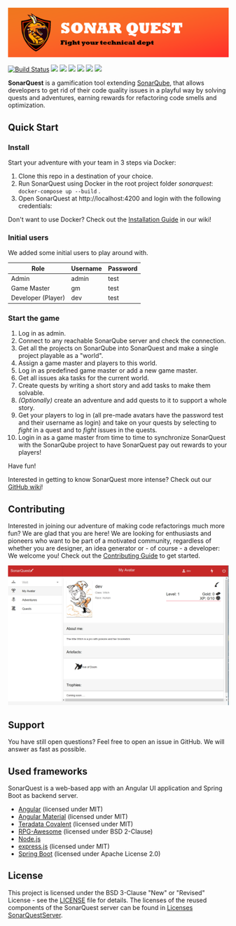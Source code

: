 ![SonarQuest-Banner](docs/images/sonarquest-banner.png)


[![Build Status](https://travis-ci.org/viadee/sonarQuest.svg?branch=master)](https://travis-ci.org/viadee/sonarQuest) 
[![](https://img.shields.io/github/release-pre/viadee/sonarquest.svg)](https://github.com/viadee/sonarQuest/releases) 
[![](https://img.shields.io/github/license/viadee/sonarquest.svg)](https://github.com/viadee/sonarQuest/blob/master/LICENSE)
[![](https://img.shields.io/github/stars/viadee/sonarQuest.svg)](https://github.com/viadee/sonarQuest/stargazers) 
[![](https://img.shields.io/github/forks/viadee/sonarQuest.svg)](https://github.com/viadee/sonarQuest/network/members)
[![](https://img.shields.io/github/contributors/viadee/SonarQuest.svg)](https://github.com/viadee/sonarQuest/graphs/contributors) 
[![](https://img.shields.io/github/last-commit/viadee/SonarQuest.svg)](https://github.com/viadee/sonarQuest/commits/master) 

**SonarQuest** is a gamification tool extending [SonarQube](https://www.sonarqube.org/),
that allows developers to get rid of their code quality issues in a playful way
by solving quests and adventures, earning rewards for refactoring code smells 
and optimization.

## Quick Start

### Install
Start your adventure with your team in 3 steps via Docker:
1. Clone this repo in a destination of your choice.
2. Run SonarQuest using Docker in the root project folder *sonarquest*: `docker-compose up --build` .
3. Open SonarQuest at http://localhost:4200 and login with the following credentials:

Don't want to use Docker? Check out the [Installation Guide](https://github.com/viadee/sonarQuest/wiki/Installation)
in our wiki!

### Initial users
We added some initial users to play around with.

| Role               | Username | Password |
|--------------------|----------|----------|
| Admin              | admin    | test     |
| Game Master        | gm       | test     |
| Developer (Player) | dev      | test     |

### Start the game

1. Log in as admin.
2. Connect to any reachable SonarQube server and check the connection.
3. Get all the projects on SonarQube into SonarQuest and make a single project playable as a "world".
4. Assign a game master and players to this world.
5. Log in as predefined game master or add a new game master.
6. Get all issues aka tasks for the current world.
7. Create quests by writing a short story and add tasks to make them solvable.
8. *(Optionally)* create an adventure and add quests to it to support a whole story.
9. Get your players to log in (all pre-made avatars have the password test and their username as login)
   and take on your quests by selecting to _fight_ in a quest and to _fight_ issues in the quests.
10. Login in as a game master from time to time to synchronize SonarQuest with the SonarQube project to have
    SonarQuest pay out rewards to your players!

Have fun!

Interested in getting to know SonarQuest more intense?
Check out our [GitHub wiki](https://github.com/viadee/sonarQuest/wiki)!

## Contributing
Interested in joining our adventure of making code refactorings much more fun? We are glad that you are here!
We are looking for enthusiasts and pioneers who want to be part of a motivated community,
regardless of whether you are designer, an idea generator or - of course - a developer: We welcome you!
Check out the [Contributing Guide](CONTRIBUTING.md) to get started.

![Example](docs/images/screenshot.jpg)

## Support
You have still open questions? Feel free to open an issue in GitHub. We will answer as fast as possible.


## Used frameworks
SonarQuest is a web-based app with an Angular UI application and Spring Boot as backend server.

* [Angular](https://angular.io) (licensed under MIT)
* [Angular Material](https://material.angular.io) (licensed under MIT)
* [Teradata Covalent](https://teradata.github.io/covalent/#/) (licensed under MIT)
* [RPG-Awesome](https://nagoshiashumari.github.io/Rpg-Awesome/) (licensed under BSD 2-Clause)
* [Node.js](https://nodejs.org/en/)
* [express.js](https://expressjs.com/) (licensed under MIT)
* [Spring Boot](https://spring.io/) (licensed under Apache License 2.0)


## License

This project is licensed under the BSD 3-Clause "New" or "Revised" License - see the [LICENSE](LICENSE) file for details.
The licenses of the reused components of the SonarQuest server can be found in [Licenses SonarQuestServer](sonarQuest-backend/src/main/resources/licenses/licenses.json).

